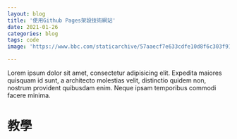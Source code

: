```yaml
---
layout: blog
title: '使用Github Pages架設技術網站'
date: 2021-01-26
categories: blog
tags: code
image: 'https://www.bbc.com/staticarchive/57aaecf7e633cdfe10d8f6c303f911a142f7da57.jpg'

---
```


Lorem ipsum dolor sit amet, consectetur adipisicing elit. Expedita maiores quisquam id sunt, a architecto molestias velit, distinctio quidem non, nostrum provident quibusdam enim. Neque ipsam temporibus commodi facere minima.

# 教學
